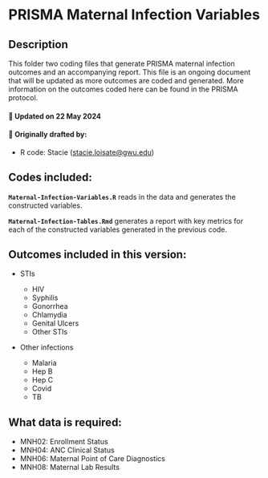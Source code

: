 
# PRISMA Maternal Infection Variables

## Description

This folder two coding files that generate PRISMA maternal infection outcomes and an accompanying report. This file is an ongoing document that will be
updated as more outcomes are coded and generated. More information on
the outcomes coded here can be found in the PRISMA protocol.

#### :pushpin: Updated on 22 May 2024

#### :pushpin: Originally drafted by:

- R code: Stacie (<stacie.loisate@gwu.edu>)

## Codes included:

**`Maternal-Infection-Variables.R`** reads in the data and generates the
constructed variables.

**`Maternal-Infection-Tables.Rmd`** generates a report with key
metrics for each of the constructed variables generated in the previous
code.

## Outcomes included in this version:
- STIs
  + HIV
  + Syphilis
  + Gonorrhea
  + Chlamydia
  + Genital Ulcers
  + Other STIs
  
- Other infections
  + Malaria
  + Hep B
  + Hep C
  + Covid
  + TB

## What data is required:

- MNH02: Enrollment Status
- MNH04: ANC Clinical Status
- MNH06: Maternal Point of Care Diagnostics
- MNH08: Maternal Lab Results 

